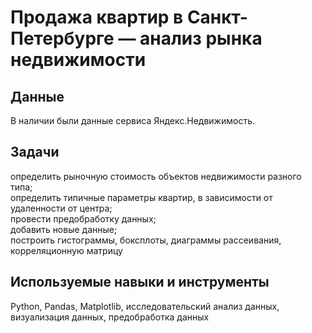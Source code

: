 # Продажа квартир в Санкт-Петербурге — анализ рынка недвижимости
  
## Данные  
  
    
В наличии были данные сервиса Яндекс.Недвижимость.  
  
## Задачи  
  
    
определить рыночную стоимость объектов недвижимости разного типа;    
определить типичные параметры квартир, в зависимости от удаленности от центра;   
провести предобработку данных;  
добавить новые данные;  
построить гистограммы, боксплоты, диаграммы рассеивания, корреляционную матрицу   
  
    
## Используемые навыки и инструменты  
  
Python, Pandas, Matplotlib, исследовательский анализ данных, визуализация данных, предобработка данных
